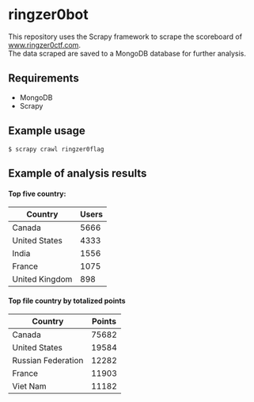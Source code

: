 # ringzer0bot
This repository uses the Scrapy framework to scrape the scoreboard of www.ringzer0ctf.com.  
The data scraped are saved to a MongoDB database for further analysis.

## Requirements
* MongoDB
* Scrapy

## Example usage
```
$ scrapy crawl ringzer0flag
```

## Example of analysis results
#### Top five country:

| Country | Users |
|---------|-------------|
| Canada  | 5666        |
|United States|4333|
|India|1556|
|France|1075|
|United Kingdom|898|

#### Top file country by totalized points

| Country | Points |
|---------|-------------|
| Canada  | 75682        |
|United States|19584|
|Russian Federation|12282|
|France|11903|
|Viet Nam|11182|

